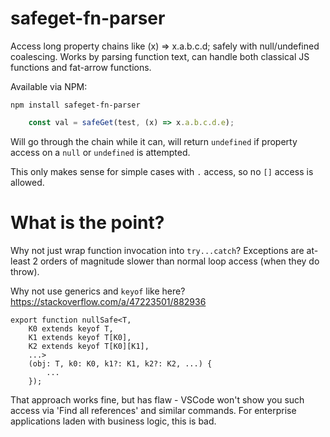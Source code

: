 # safeget-fn-parser

Access long property chains like (x) => x.a.b.c.d; safely with null/undefined coalescing.
Works by parsing function text, can handle both classical JS functions and fat-arrow functions.

Available via NPM:

`npm install safeget-fn-parser`

```typescript
    const val = safeGet(test, (x) => x.a.b.c.d.e);
```

Will go through the chain while it can, will return `undefined` 
if property access on a `null` or `undefined` is attempted. 

This only makes sense for simple cases with `.` access, 
so no `[]` access is allowed.

# What is the point?

Why not just wrap function invocation into `try...catch`?
Exceptions are at-least 2 orders of magnitude slower than normal loop access (when they do throw).

Why not use generics and `keyof` like here?
https://stackoverflow.com/a/47223501/882936
```
export function nullSafe<T, 
    K0 extends keyof T, 
    K1 extends keyof T[K0],
    K2 extends keyof T[K0][K1],
    ...>
    (obj: T, k0: K0, k1?: K1, k2?: K2, ...) {
        ...
    });
```

That approach works fine, but has flaw - VSCode won't show you 
such access via 'Find all references' and similar commands.
For enterprise applications laden with business logic, this is bad.  